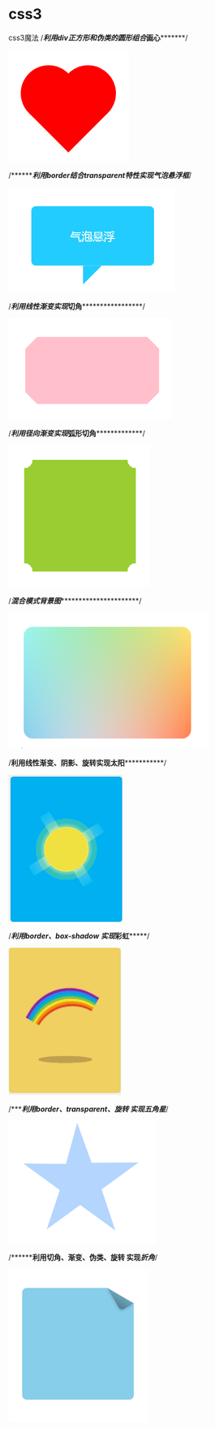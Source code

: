 # css3
css3魔法
/***********************利用div正方形和伪类的圆形组合*****画心*************************/

![image](https://github.com/ZhaoYLi/css3/blob/master/img/heart.jpg)

/*******************利用border结合transparent特性实现*****气泡悬浮框******************/

![image](https://github.com/ZhaoYLi/css3/blob/master/img/bubbly.jpg)

/***********************利用线性渐变实现*****切角***********************************/

![image](https://github.com/ZhaoYLi/css3/blob/master/img/cut.jpg)

/***********************利用径向渐变实现*****弧形切角*******************************/

![image](https://github.com/ZhaoYLi/css3/blob/master/img/arc.jpg)

/***********************混合模式背景图*********************************************/

![image](https://github.com/ZhaoYLi/css3/blob/master/img/colorful-background.jpg)

/********************利用线性渐变、阴影、旋转实现太阳*******************************/

![image](https://github.com/ZhaoYLi/css3/blob/master/img/sun.gif)

/***********************利用border、box-shadow 实现*****彩虹***********************/

![image](https://github.com/ZhaoYLi/css3/blob/master/img/rainbow.gif)

/***********************利用border、transparent、旋转 实现*****五角星***************/

![image](https://github.com/ZhaoYLi/css3/blob/master/img/five-star.jpg)

/**********************利用切角、渐变、伪类、旋转 实现*****折角*********************/

![image](https://github.com/ZhaoYLi/css3/blob/master/img/corner.jpg)
  








